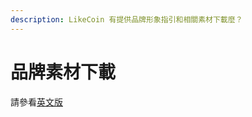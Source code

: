 ```yaml
---
description: LikeCoin 有提供品牌形象指引和相關素材下載麼？
---
```


# 品牌素材下載

請參看[英文版](https://docs.like.co/branding)
